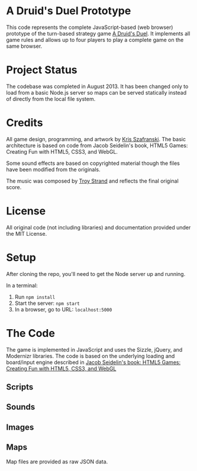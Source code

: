 # A Druid's Duel Prototype

This code represents the complete JavaScript-based (web browser) prototype of the turn-based strategy game [A Druid's Duel](http://druidsduel.com). It implements all game rules and allows up to four players to play a complete game on the same browser.

# Project Status

The codebase was completed in August 2013. It has been changed only to load from a basic Node.js server so maps can be served statically instead of directly from the local file system.

# Credits

All game design, programming, and artwork by [Kris Szafranski](https://github.com/kdszafranski). The basic architecture is based on code from Jacob Seidelin's book, HTML5 Games: Creating Fun with HTML5, CSS3, and WebGL.

Some sound effects are based on copyrighted material though the files have been modified from the originals.

The music was composed by [Troy Strand](http://www.yellowchordaudio.com/) and reflects the final original score.

# License

All original code (not including libraries) and documentation provided under the MIT License.

# Setup

After cloning the repo, you'll need to get the Node server up and running.

In a terminal:

1. Run `npm install`
2. Start the server: `npm start`
3. In a browser, go to URL: `localhost:5000`

# The Code

The game is implemented in JavaScript and uses the Sizzle, jQuery, and Modernizr libraries. The code is based on the underlying loading and board/input engine described in [Jacob Seidelin's book: HTML5 Games: Creating Fun with HTML5, CSS3, and WebGL](http://www.wiley.com/WileyCDA/WileyTitle/productCd-1119975085.html)


## Scripts

## Sounds

## Images

## Maps

Map files are provided as raw JSON data.
